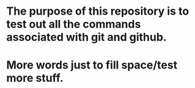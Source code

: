# The purpose of this repository is to test out all the commands associated with git and github.
# More words just to fill space/test more stuff.
